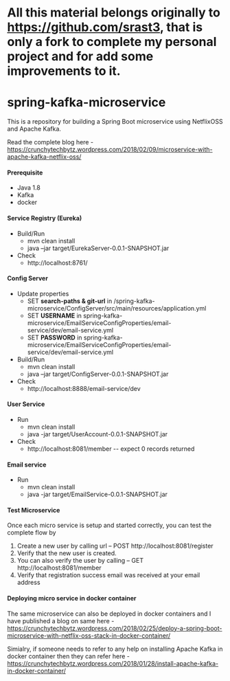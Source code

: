 # All this material belongs originally to https://github.com/srast3, that is only a fork to complete my personal project and for add some improvements to it.

# spring-kafka-microservice
This is a repository for building a Spring Boot microservice using NetflixOSS and Apache Kafka. 

Read the complete blog here - https://crunchytechbytz.wordpress.com/2018/02/09/microservice-with-apache-kafka-netflix-oss/

#### Prerequisite
- Java 1.8
- Kafka
- docker 

#### Service Registry (Eureka)
- Build/Run
  - mvn clean install
  - java –jar target/EurekaServer-0.0.1-SNAPSHOT.jar
- Check
  - http://localhost:8761/
  
#### Config Server
  - Update properties 
    - SET **search-paths & git-url** in /spring-kafka-microservice/ConfigServer/src/main/resources/application.yml
    - SET **USERNAME** in spring-kafka-microservice/EmailServiceConfigProperties/email-service/dev/email-service.yml
    - SET **PASSWORD** in spring-kafka-microservice/EmailServiceConfigProperties/email-service/dev/email-service.yml
  - Build/Run
    - mvn clean install
    - java –jar target/ConfigServer-0.0.1-SNAPSHOT.jar
- Check
    - http://localhost:8888/email-service/dev

#### User Service
- Run
  - mvn clean install
  - java -jar target/UserAccount-0.0.1-SNAPSHOT.jar
- Check
  - http://localhost:8081/member -- expect 0 records returned

#### Email service
- Run
  - mvn clean install
  - java -jar target/EmailService-0.0.1-SNAPSHOT.jar
  
#### Test Microservice
Once each micro service is setup and started correctly, you can test the complete flow by
1. Create a new user by calling url – POST http://localhost:8081/register
2. Verify that the new user is created.
3. You can also verify the user by calling – GET http://localhost:8081/member 
4. Verify that registration success email was received at your email address

#### Deploying micro service in docker container
The same microservice can also be  deployed in docker containers and I have published a blog on same here -
https://crunchytechbytz.wordpress.com/2018/02/25/deploy-a-spring-boot-microservice-with-netflix-oss-stack-in-docker-container/

Simialry, if someone needs to refer to any help on installing Apache Kafka in docker container then they can refer here -
https://crunchytechbytz.wordpress.com/2018/01/28/install-apache-kafka-in-docker-container/
